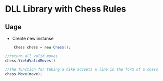 # DLL Library with Chess Rules
## Uage
- Create new instanse
``` CS
    Chess chess = new Chess();
```
``` CS
//return all valid moves
chess.YieldValidMoves()
```
```CS
//The function for taking a hike accepts a line in the form of a chess note(e2e4)
chess.Move(move);
```